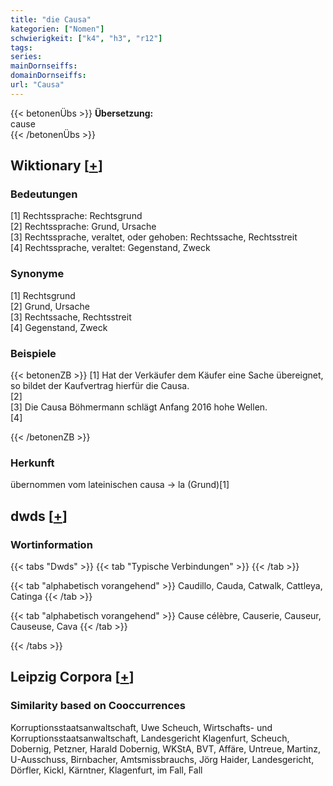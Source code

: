 ```yaml
---
title: "die Causa"
kategorien: ["Nomen"]
schwierigkeit: ["k4", "h3", "r12"]
tags:
series:
mainDornseiffs:
domainDornseiffs:
url: "Causa"
---
```


{{< betonenÜbs >}}
**Übersetzung:**  
cause  
{{< /betonenÜbs >}}

## Wiktionary [[+](https://de.wiktionary.org/wiki/Causa)]

### Bedeutungen
[1] Rechtssprache: Rechtsgrund  
[2] Rechtssprache: Grund, Ursache  
[3] Rechtssprache, veraltet, oder gehoben: Rechtssache, Rechtsstreit  
[4] Rechtssprache, veraltet: Gegenstand, Zweck  

### Synonyme
[1] Rechtsgrund  
[2] Grund, Ursache  
[3] Rechtssache, Rechtsstreit  
[4] Gegenstand, Zweck  

### Beispiele
{{< betonenZB >}}
[1] Hat der Verkäufer dem Käufer eine Sache übereignet, so bildet der Kaufvertrag hierfür die Causa.  
[2]  
[3] Die Causa Böhmermann schlägt Anfang 2016 hohe Wellen.  
[4]  

{{< /betonenZB >}}
### Herkunft
übernommen vom lateinischen causa → la (Grund)[1]  



## dwds [[+](https://www.dwds.de/wb/Causa)]

### Wortinformation
{{< tabs "Dwds" >}}
{{< tab "Typische Verbindungen" >}}
{{< /tab >}}

{{< tab "alphabetisch vorangehend" >}}
Caudillo, Cauda, Catwalk, Cattleya, Catinga
{{< /tab >}}

{{< tab "alphabetisch vorangehend" >}}
Cause célèbre, Causerie, Causeur, Causeuse, Cava
{{< /tab >}}

{{< /tabs >}}

## Leipzig Corpora [[+](https://corpora.uni-leipzig.de/en/res?word=Causa&corpusId=deu_newscrawl-public_2018)]


### Similarity based on Cooccurrences
Korruptionsstaatsanwaltschaft, Uwe Scheuch, Wirtschafts- und Korruptionsstaatsanwaltschaft, Landesgericht Klagenfurt, Scheuch, Dobernig, Petzner, Harald Dobernig, WKStA, BVT, Affäre, Untreue, Martinz, U-Ausschuss, Birnbacher, Amtsmissbrauchs, Jörg Haider, Landesgericht, Dörfler, Kickl, Kärntner, Klagenfurt, im Fall, Fall


